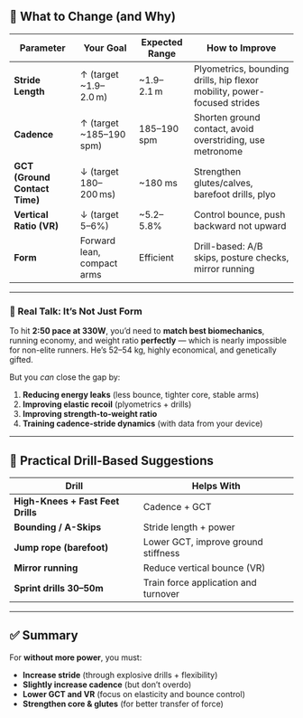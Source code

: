 ## 🔧 What to Change (and Why)

| Parameter                     | Your Goal                  | Expected Range   | How to Improve                                                           |
| ----------------------------- | -------------------------- | ---------------- | ------------------------------------------------------------------------ |
| **Stride Length**             | ↑ (target \~1.9–2.0 m)     | \~1.9–2.1 m      | Plyometrics, bounding drills, hip flexor mobility, power-focused strides |
| **Cadence**                   | ↑ (target \~185–190 spm)   | 185–190 spm      | Shorten ground contact, avoid overstriding, use metronome                |
| **GCT (Ground Contact Time)** | ↓ (target 180–200 ms)      | \~180 ms         | Strengthen glutes/calves, barefoot drills, plyo                          |
| **Vertical Ratio (VR)**       | ↓ (target 5–6%)            | \~5.2–5.8%       | Control bounce, push backward not upward                                 |
| **Form**                      | Forward lean, compact arms | Efficient        | Drill-based: A/B skips, posture checks, mirror running                   |

---

### 🚨 Real Talk: It’s Not Just Form

To hit **2:50 pace at 330W**, you’d need to **match best biomechanics**, running economy, and weight ratio **perfectly** — which is nearly impossible for non-elite runners. He’s 52–54 kg, highly economical, and genetically gifted.

But you *can* close the gap by:

1. **Reducing energy leaks** (less bounce, tighter core, stable arms)
2. **Improving elastic recoil** (plyometrics + drills)
3. **Improving strength-to-weight ratio**
4. **Training cadence-stride dynamics** (with data from your device)

---

## 🔁 Practical Drill-Based Suggestions

| Drill                             | Helps With                           |
| --------------------------------- | ------------------------------------ |
| **High-Knees + Fast Feet Drills** | Cadence + GCT                        |
| **Bounding / A-Skips**            | Stride length + power                |
| **Jump rope (barefoot)**          | Lower GCT, improve ground stiffness  |
| **Mirror running**                | Reduce vertical bounce (VR)          |
| **Sprint drills 30–50m**          | Train force application and turnover |

---

## ✅ Summary

For **without more power**, you must:

* **Increase stride** (through explosive drills + flexibility)
* **Slightly increase cadence** (but don’t overdo)
* **Lower GCT and VR** (focus on elasticity and bounce control)
* **Strengthen core & glutes** (for better transfer of force)
